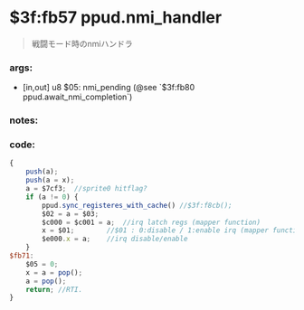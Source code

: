 ﻿


# $3f:fb57 ppud.nmi_handler
>戦闘モード時のnmiハンドラ

### args:
-	[in,out] u8 $05: nmi_pending (@see `$3f:fb80 ppud.await_nmi_completion`)

### notes:


### code:
```js
{
	push(a);
	push(a = x);
	a = $7cf3;	//sprite0 hitflag?
	if (a != 0) {
		ppud.sync_registeres_with_cache() //$3f:f8cb();
		$02 = a = $03;
		$c000 = $c001 = a;	//irq latch regs (mapper function)
		x = $01;		//$01 : 0:disable / 1:enable irq (mapper function;MMC3)
		$e000.x = a;	//irq disable/enable
	}
$fb71:
	$05 = 0;
	x = a = pop();
	a = pop();
	return;	//RTI.
}
```





